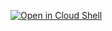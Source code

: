 [![Open in Cloud Shell](https://gstatic.com/cloudssh/images/open-btn.svg)](https://ssh.cloud.google.com/cloudshell/editor?show=ide&cloudshell_print=tutorial.txt&cloudshell_git_repo=https://github.com/Nowasky/gcpx2.git)
